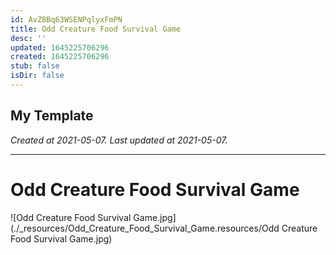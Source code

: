 ```yaml
---
id: AvZBBq63WSENPqlyxFmPN
title: Odd Creature Food Survival Game
desc: ''
updated: 1645225706296
created: 1645225706296
stub: false
isDir: false
---
```

My Template
---

_Created at 2021-05-07._
_Last updated at 2021-05-07._




---

# Odd Creature Food Survival Game


![Odd Creature Food Survival Game.jpg](./_resources/Odd_Creature_Food_Survival_Game.resources/Odd Creature Food Survival Game.jpg)

